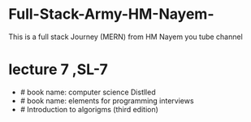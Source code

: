 # Full-Stack-Army-HM-Nayem-
This is a full stack Journey (MERN) from HM Nayem you tube channel 
<h1>lecture 7 ,SL-7</h1>
<ul>
  <li>
  # book name: computer science Distlled
  </li>
  <li>
  # book name: elements for programming interviews
  </li>
  <li>
  # Introduction to algorigms (third edition)
  </li>
</ul>
